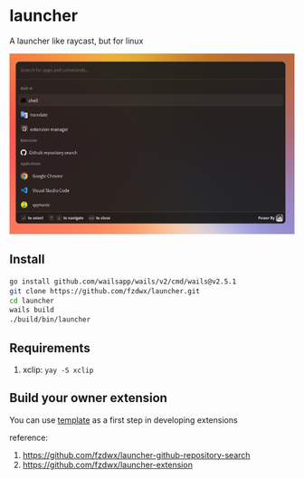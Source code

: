 # launcher

A launcher like raycast, but for linux

![image](.github/img.png)

## Install

```bash
go install github.com/wailsapp/wails/v2/cmd/wails@v2.5.1
git clone https://github.com/fzdwx/launcher.git
cd launcher
wails build
./build/bin/launcher
```

## Requirements

1. xclip: `yay -S xclip`

## Build your owner extension

You can use  [template](https://github.com/fzdwx/launcher-extension-sample) as a first step in developing extensions

reference:

1. https://github.com/fzdwx/launcher-github-repository-search
2. https://github.com/fzdwx/launcher-extension
